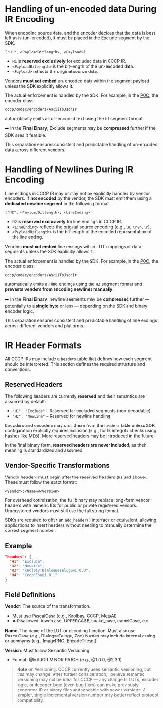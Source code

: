 # Handling of un-encoded data During IR Encoding

When encoding source data, and the encoder decides that the data is best left as is (un-encoded), it must be placed in the Exclude segment by the SDK.

```
["H1", <PayloadBitlength>, <Payload>]
```

* `H1` is **reserved exclusively** for excluded data in CCCP IR.
* `<PayloadBitlength>` is the bit-length of the un-encoded data.
* `<Payload>` reflects the original source data.

Vendors **must not embed** un-encoded data within the segment payload unless the SDK explicitly allows it.

The actual enforcement is handled by the SDK. For example, in the [POC](https://github.com/brucekaushik/cccp-python-poc), the encoder class:

```
cccp/codec/encoders/AsciiToJsonIr
```

automatically emits all un-encoded text using the `H1` segment format.

➡️ In the **Final Binary**, Exclude segments may be **compressed** further if the SDK sees it feasible.

This separation ensures consistent and predictable handling of un-encoded data across different vendors.

# Handling of Newlines During IR Encoding

Line endings in CCCP IR may or may not be explicitly handled by vendor encoders. If **not encoded** by the vendor, the SDK must emit them using a **dedicated newline segment** in the following format:

```
["H2", <PayloadBitlength>, <LineEnding>]
```

* `H2` is **reserved exclusively** for line endings in CCCP IR.
* `<LineEnding>` reflects the original source encoding (e.g., `\n`, `\r\n`, `\r`).
* `<PayloadBitlength>` is the bit-length of the encoded representation of the line ending.

Vendors **must not embed** line endings within LUT mappings or data segments unless the SDK explicitly allows it.

The actual enforcement is handled by the SDK. For example, in the [POC](https://github.com/brucekaushik/cccp-python-poc), the encoder class:

```
cccp/codec/encoders/AsciiToJsonIr
```

automatically emits all line endings using the `H2` segment format and **prevents vendors from encoding newlines manually**.

➡️ In the **Final Binary**, newline segments may be **compressed** further — potentially to a **single byte** or less — depending on the SDK and binary encoder logic.

This separation ensures consistent and predictable handling of line endings across different vendors and platforms.

# IR Header Formats

All CCCP IRs may include a `headers` table that defines how each segment should be interpreted. This section defines the required structure and conventions.

## Reserved Headers

The following headers are currently **reserved** and their semantics are assumed by default:

* `"H1": "Exclude"` – Reserved for excluded segments (non-decodable)
* `"H2": "NewLine"` – Reserved for newline handling

Encoders and decoders may omit these from the `headers` table unless SDK configuration explicitly requires inclusion (e.g., for IR integrity checks using hashes like MD5). More reserved headers may be introduced in the future.

In the final binary form, **reserved headers are never included**, as their meaning is standardized and assumed.

## Vendor-Specific Transformations

Vendor headers must begin after the reserved headers (`H3` and above). These must follow the exact format:

`<Vendor>:<Name>@<Version>`

For overhead optimization, the full binary may replace long-form vendor headers with numeric IDs for public or private registered vendors. Unregistered vendors must still use the full string format.

SDKs are required to offer an `add_header()` interface or equivalent, allowing applications to insert headers without needing to manually determine the correct segment number.

## Example

```json
"headers": {
  "H1": "Exclude",
  "H2": "NewLine",
  "H3": "Knolbay:DialogueTelugu@1.0.0",
  "H4": "Cccp:Zoo@1.0.1"
}
```

## Field Definitions

**Vendor**: The source of the transformation.
- Must use PascalCase (e.g., Knolbay, CCCP, MetaAI)
- ❌ Disallowed: lowercase, UPPERCASE, snake_case, camelCase, etc.

**Name**: The name of the LUT or decoding function.
Must also use PascalCase (e.g., DialogueTelugu, Zoo)
Names may include internal casing or acronyms (e.g., ImagePNG, EncodeTileset)

**Version**: Must follow Semantic Versioning
- Format: @MAJOR.MINOR.PATCH (e.g., @1.0.0, @2.3.1)

> **Note** on Versioning: CCCP currently uses semantic versioning, but this may change. After further consideration, i believe semantic versioning may not be ideal for CCCP — any change to LUTs, encoder logic, or decoder logic (even bug fixes) can make previously generated IR or binary files undecodable with newer versions. A simpler, single incremental version number may better reflect protocol compatibility.
